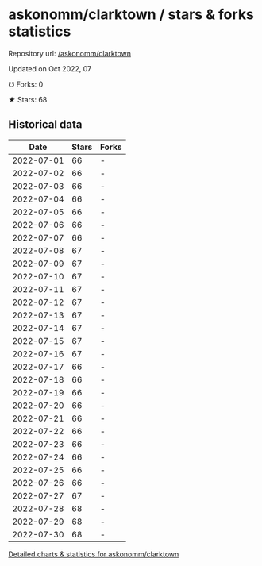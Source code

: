# askonomm/clarktown / stars & forks statistics

Repository url: [/askonomm/clarktown](https://github.com/askonomm/clarktown)

Updated on Oct 2022, 07

☋ Forks: 0

★ Stars: 68

## Historical data
| Date | Stars | Forks |
|------|-------|-------|
| 2022-07-01 | 66 | - | 
| 2022-07-02 | 66 | - | 
| 2022-07-03 | 66 | - | 
| 2022-07-04 | 66 | - | 
| 2022-07-05 | 66 | - | 
| 2022-07-06 | 66 | - | 
| 2022-07-07 | 66 | - | 
| 2022-07-08 | 67 | - | 
| 2022-07-09 | 67 | - | 
| 2022-07-10 | 67 | - | 
| 2022-07-11 | 67 | - | 
| 2022-07-12 | 67 | - | 
| 2022-07-13 | 67 | - | 
| 2022-07-14 | 67 | - | 
| 2022-07-15 | 67 | - | 
| 2022-07-16 | 67 | - | 
| 2022-07-17 | 66 | - | 
| 2022-07-18 | 66 | - | 
| 2022-07-19 | 66 | - | 
| 2022-07-20 | 66 | - | 
| 2022-07-21 | 66 | - | 
| 2022-07-22 | 66 | - | 
| 2022-07-23 | 66 | - | 
| 2022-07-24 | 66 | - | 
| 2022-07-25 | 66 | - | 
| 2022-07-26 | 66 | - | 
| 2022-07-27 | 67 | - | 
| 2022-07-28 | 68 | - | 
| 2022-07-29 | 68 | - | 
| 2022-07-30 | 68 | - | 


[Detailed charts & statistics for askonomm/clarktown](https://reviewgithub.com/rep/askonomm/clarktown)
